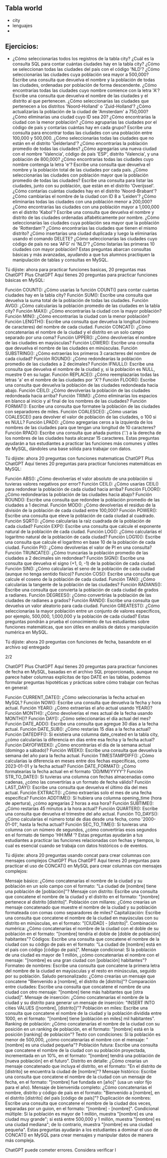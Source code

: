 ## Tabla world

- city
- lenguajes
- 

## Ejercicios:
- ¿Cómo seleccionarías todos los registros de la tabla city?
¿Cuál es la consulta SQL para contar cuántas ciudades hay en la tabla city?
¿Cómo se seleccionan todas las ciudades del país con el código 'NLD'?
¿Cómo seleccionarías las ciudades cuya población sea mayor a 500,000?
Escribe una consulta que devuelva el nombre y la población de todas las ciudades, ordenadas por población de forma descendente.
¿Cómo encontrarías todas las ciudades cuyo nombre comience con la letra 'A'?
Escribe una consulta que devuelva el nombre de las ciudades y el distrito al que pertenecen.
¿Cómo seleccionarías las ciudades que pertenecen a los distritos 'Noord-Holland' o 'Zuid-Holland'?
¿Cómo actualizarías la población de la ciudad de 'Amsterdam' a 750,000?
¿Cómo eliminarías una ciudad cuyo ID sea 20?
¿Cómo encontrarías la ciudad con la menor población?
¿Cómo agruparías las ciudades por el código de país y contarías cuántas hay en cada grupo?
Escribe una consulta para encontrar todas las ciudades con una población entre 100,000 y 500,000.
¿Cómo seleccionarías todas las ciudades que no están en el distrito 'Gelderland'?
¿Cómo encontrarías la población promedio de todas las ciudades?
¿Cómo agregarías una nueva ciudad con el nombre 'Valencia', código de país 'ESP', distrito 'Valencia', y una población de 800,000?
¿Cómo encontrarías todas las ciudades cuyo nombre contenga la letra 'e'?
Escribe una consulta que devuelva el nombre y la población total de las ciudades por cada país.
¿Cómo seleccionarías las ciudades con población mayor que la población promedio de todas las ciudades?
Escribe una consulta para listar las ciudades, junto con su población, que están en el distrito 'Overijssel'.
¿Cómo contarías cuántas ciudades hay en el distrito 'Noord-Brabant'?
¿Cómo cambiarías el nombre de la ciudad con ID 8 a 'Leiden'?
¿Cómo eliminarías todas las ciudades con una población menor a 200,000?
¿Cómo encontrarías las ciudades con una población mayor a 1,000,000 en el distrito 'Kabol'?
Escribe una consulta que devuelva el nombre y distrito de las ciudades ordenadas alfabéticamente por nombre.
¿Cómo seleccionarías las ciudades cuya población sea mayor que la población de 'Rotterdam'?
¿Cómo encontrarías las ciudades que tienen el mismo distrito?
¿Cómo insertarías una ciudad duplicada y luego la eliminarías usando el comando DELETE?
¿Cómo seleccionarías las ciudades cuyo código de país no sea 'AFG' ni 'NLD'?
¿Cómo listarías las primeras 10 ciudades con mayor población?
Estas preguntas abarcan consultas básicas y más avanzadas, ayudando a que tus alumnos practiquen la manipulación de tablas y consultas en MySQL. ​​







Tú dijiste:
ahora para practicar funciones basicas, 20 preguntas mas
ChatGPT Plus
ChatGPT
Aquí tienes 20 preguntas para practicar funciones básicas en MySQL:

Función COUNT(): ¿Cómo usarías la función COUNT() para contar cuántas ciudades hay en la tabla city?
Función SUM(): Escribe una consulta que devuelva la suma total de la población de todas las ciudades.
Función AVG(): ¿Cómo calcularías la población promedio de las ciudades en la tabla city?
Función MAX(): ¿Cómo encontrarías la ciudad con la mayor población?
Función MIN(): ¿Cómo encontrarías la ciudad con la menor población?
Función LENGTH(): Escribe una consulta que devuelva la longitud (número de caracteres) del nombre de cada ciudad.
Función CONCAT(): ¿Cómo concatenarías el nombre de la ciudad y el distrito en un solo campo separado por una coma?
Función UPPER(): ¿Cómo devolverías el nombre de las ciudades en mayúsculas?
Función LOWER(): Escribe una consulta que devuelva el nombre de las ciudades en minúsculas.
Función SUBSTRING(): ¿Cómo extraerías los primeros 3 caracteres del nombre de cada ciudad?
Función ROUND(): ¿Cómo redondearías la población promedio de las ciudades a 2 decimales?
Función IFNULL(): Escribe una consulta que devuelva el nombre de la ciudad y, si la población es NULL, muestre 0 en su lugar.
Función REPLACE(): ¿Cómo reemplazarías todas las letras 'a' en el nombre de las ciudades por 'X'?
Función FLOOR(): Escribe una consulta que devuelva la población de las ciudades redondeada hacia abajo.
Función CEIL(): ¿Cómo devolverías la población de las ciudades redondeada hacia arriba?
Función TRIM(): ¿Cómo eliminarías los espacios en blanco al inicio y al final de los nombres de las ciudades?
Función FORMAT(): Escribe una consulta que formatee la población de las ciudades con separadores de miles.
Función COALESCE(): ¿Cómo usarías COALESCE() para devolver el valor de población de las ciudades, o 100 si es NULL?
Función LPAD(): ¿Cómo agregarías ceros a la izquierda de los nombres de las ciudades para que tengan una longitud de 10 caracteres?
Función RPAD(): Escribe una consulta que añada puntos ('.') a la derecha de los nombres de las ciudades hasta alcanzar 15 caracteres.
Estas preguntas ayudarán a tus estudiantes a practicar las funciones más comunes y útiles de MySQL, dándoles una base sólida para trabajar con datos.






Tú dijiste:
ahora 20 preguntas con funciones matematicas
ChatGPT Plus
ChatGPT
Aquí tienes 20 preguntas para practicar funciones matemáticas en MySQL:

Función ABS(): ¿Cómo devolverías el valor absoluto de una población si tuvieras valores negativos por error?
Función CEIL(): ¿Cómo usarías CEIL() para redondear la población de cada ciudad hacia arriba?
Función FLOOR(): ¿Cómo redondearías la población de las ciudades hacia abajo?
Función ROUND(): Escribe una consulta que redondee la población promedio de las ciudades a 1 decimal.
Función MOD(): ¿Cómo devolverías el residuo de la división de la población de cada ciudad entre 100,000?
Función POWER(): Escribe una consulta que eleve la población de cada ciudad al cuadrado.
Función SQRT(): ¿Cómo calcularías la raíz cuadrada de la población de cada ciudad?
Función EXP(): Escribe una consulta que calcule el exponente natural de la población de cada ciudad.
Función LOG(): ¿Cómo calcularías el logaritmo natural de la población de cada ciudad?
Función LOG10(): Escribe una consulta que calcule el logaritmo en base 10 de la población de cada ciudad.
Función PI(): ¿Cómo devolverías el valor de PI en una consulta?
Función TRUNCATE(): ¿Cómo truncarías la población promedio de las ciudades a 2 decimales sin redondear?
Función SIGN(): Escribe una consulta que devuelva el signo (+1, 0, -1) de la población de cada ciudad.
Función SIN(): ¿Cómo calcularías el seno de la población de cada ciudad (aunque no tenga sentido físico)?
Función COS(): Escribe una consulta que calcule el coseno de la población de cada ciudad.
Función TAN(): ¿Cómo calcularías la tangente de la población de las ciudades?
Función RADIANS(): Escribe una consulta que convierta la población de cada ciudad de grados a radianes.
Función DEGREES(): ¿Cómo convertirías la población de las ciudades de radianes a grados?
Función RAND(): Escribe una consulta que devuelva un valor aleatorio para cada ciudad.
Función GREATEST(): ¿Cómo seleccionarías la mayor población entre un conjunto de valores específicos, por ejemplo, 500,000, 1,000,000 y la población de cada ciudad?
Estas preguntas pondrán a prueba el conocimiento de tus estudiantes sobre funciones matemáticas, que son útiles en análisis de datos y manipulación numérica en MySQL.






Tú dijiste:
ahora 20 preguntas con funciones de fecha, basandote en el archivo sql entregado

2/2

ChatGPT Plus
ChatGPT
Aquí tienes 20 preguntas para practicar funciones de fecha en MySQL, basadas en el archivo SQL proporcionado, aunque no parece haber columnas explícitas de tipo DATE en las tablas, podemos formular preguntas hipotéticas y prácticas sobre cómo trabajar con fechas en general:

Función CURRENT_DATE(): ¿Cómo seleccionarías la fecha actual en MySQL?
Función NOW(): Escribe una consulta que devuelva la fecha y hora actual.
Función YEAR(): ¿Cómo extraerías el año actual usando YEAR()?
Función MONTH(): ¿Cómo devolverías el mes actual de la fecha usando MONTH()?
Función DAY(): ¿Cómo seleccionarías el día actual del mes?
Función DATE_ADD(): Escribe una consulta que agregue 30 días a la fecha actual.
Función DATE_SUB(): ¿Cómo restarías 15 días a la fecha actual?
Función DATEDIFF(): Si existiera una columna date_created en la tabla city, ¿cómo calcularías la diferencia en días entre esa fecha y la fecha actual?
Función DAYOFWEEK(): ¿Cómo encontrarías el día de la semana actual (domingo a sábado)?
Función WEEK(): Escribe una consulta que devuelva la semana del año para la fecha actual.
Función TIMESTAMPDIFF(): ¿Cómo calcularías la diferencia en meses entre dos fechas específicas, como 2023-01-01 y la fecha actual?
Función DATE_FORMAT(): ¿Cómo formatearías la fecha actual en el formato 'DD/MM/YYYY'?
Función STR_TO_DATE(): Si tuvieras una columna con fechas almacenadas como cadenas, ¿cómo las convertirías a un formato de fecha válido?
Función LAST_DAY(): Escribe una consulta que devuelva el último día del mes actual.
Función EXTRACT(): ¿Cómo extraerías solo el mes de una fecha específica?
Función ADDTIME(): Si hubiera una columna opening_time (hora de apertura), ¿cómo agregarías 2 horas a esa hora?
Función SUBTIME(): ¿Cómo restarías 45 minutos a la hora actual?
Función QUARTER(): Escribe una consulta que devuelva el trimestre del año actual.
Función TO_DAYS(): ¿Cómo calcularías el número total de días desde una fecha, como '2000-01-01', hasta la fecha actual?
Función SEC_TO_TIME(): Si tuvieras una columna con un número de segundos, ¿cómo convertirías esos segundos en el formato de tiempo 'HH:MM
'?
Estas preguntas ayudarán a tus estudiantes a practicar las funciones relacionadas con fechas y tiempos, lo cual es esencial cuando se trabaja con datos históricos o de eventos.






Tú dijiste:
ahora 20 preguntas usando concat para crear columnas con mensajes complejos
ChatGPT Plus
ChatGPT
Aquí tienes 20 preguntas para practicar el uso de CONCAT() en MySQL para crear columnas con mensajes complejos:

Mensaje básico: ¿Cómo concatenarías el nombre de la ciudad y su población en un solo campo con el formato: "La ciudad de [nombre] tiene una población de [población]"?
Mensaje con distrito: Escribe una consulta que concatene el nombre de la ciudad y el distrito en el formato: "[nombre] pertenece al distrito [distrito]".
Población con millares: ¿Cómo crearías un mensaje concatenado que muestre el nombre de la ciudad y su población formateada con comas como separadores de miles?
Capitalización: Escribe una consulta que concatene el nombre de la ciudad en mayúsculas con su distrito en minúsculas, en el formato: "[CIUDAD] - [distrito]".
Combinación numérica: ¿Cómo concatenarías el nombre de la ciudad con el doble de su población en el formato: "[nombre] tendría el doble de [doble de población] habitantes"?
Códigos: Escribe una consulta que concatene el nombre de la ciudad con su código de país en el formato: "La ciudad de [nombre] está en el país con código [código de país]".
Mensaje condicional: Si la población de una ciudad es mayor de 1 millón, ¿cómo concatenarías el nombre con el mensaje: "[nombre] es una gran ciudad con [población] habitantes"?
Formateo de nombres: Escribe una consulta que concatene la primera letra del nombre de la ciudad en mayúsculas y el resto en minúsculas, seguido por su población.
Saludo personalizado: ¿Cómo crearías un mensaje que concatene "Bienvenido a [nombre], el distrito de [distrito]"?
Comparación entre ciudades: Escribe una consulta que concatene el nombre de una ciudad con otro mensaje: "[nombre] tiene más habitantes que [otra ciudad]".
Mensaje de inserción: ¿Cómo concatenarías el nombre de la ciudad y su distrito para generar un mensaje de inserción: "INSERT INTO cities VALUES ([nombre], [distrito])"?
Población en miles: Escribe una consulta que concatene el nombre de la ciudad y la población dividida entre 1000, en el formato: "[nombre] tiene [población en miles] mil habitantes".
Ranking de población: ¿Cómo concatenarías el nombre de la ciudad con su posición en un ranking de población, en el formato: "[nombre] está en la posición [ranking] de población"?
Texto con condiciones: Si la población es menor de 500,000, ¿cómo concatenarías el nombre con el mensaje: "[nombre] es una ciudad pequeña"?
Población futura: Escribe una consulta que concatene el nombre de la ciudad con su población proyectada, incrementada en un 10%, en el formato: "[nombre] tendrá una población de [nueva población] en el futuro".
Distrito en detalle: ¿Cómo crearías un mensaje concatenado que incluya el distrito, en el formato: "En el distrito de [distrito] se encuentra la ciudad de [nombre]"?
Mensaje histórico: Escribe una consulta que concatene el nombre de la ciudad con un mensaje de fecha, en el formato: "[nombre] fue fundada en [año]" (usa un valor fijo para el año).
Mensaje de bienvenida completo: ¿Cómo concatenarías el nombre, distrito y código de país en el formato: "Bienvenido a [nombre], en el distrito [distrito] del país [código de país]"?
Duplicación de nombres: Escribe una consulta que concatene el nombre de la ciudad dos veces, separadas por un guion, en el formato: "[nombre] - [nombre]".
Condicional múltiple: Si la población es mayor de 1 millón, muestra "[nombre] es una ciudad muy grande"; si está entre 500,000 y 1 millón, muestra "[nombre] es una ciudad mediana"; de lo contrario, muestra "[nombre] es una ciudad pequeña".
Estas preguntas ayudarán a los estudiantes a dominar el uso de CONCAT() en MySQL para crear mensajes y manipular datos de manera más compleja.









ChatGPT puede cometer errores. Considera verificar l